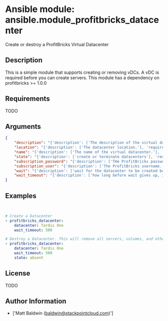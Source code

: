 # Ansible module: ansible.module_profitbricks_datacenter


Create or destroy a ProfitBricks Virtual Datacenter

## Description

This is a simple module that supports creating or removing vDCs. A vDC is required before you can create servers. This module has a dependency on profitbricks >= 1.0.0

## Requirements

TODO

## Arguments

``` json
{
    "description": "{'description': ['The description of the virtual datacenter.'], 'required': False}",
    "location": "{'description': ['The datacenter location.'], 'required': False, 'default': 'us/las', 'choices': ['us/las', 'de/fra', 'de/fkb']}",
    "name": "{'description': ['The name of the virtual datacenter.'], 'required': True}",
    "state": "{'description': ['create or terminate datacenters'], 'required': False, 'default': 'present', 'choices': ['present', 'absent']}",
    "subscription_password": "{'description': ['THe ProfitBricks password. Overrides the PB_PASSWORD environment variable.'], 'required': False}",
    "subscription_user": "{'description': ['The ProfitBricks username. Overrides the PB_SUBSCRIPTION_ID environment variable.'], 'required': False}",
    "wait": "{'description': ['wait for the datacenter to be created before returning'], 'required': False, 'default': True, 'type': 'bool'}",
    "wait_timeout": "{'description': ['how long before wait gives up, in seconds'], 'default': 600}",
}
```

## Examples


``` yaml


# Create a Datacenter
- profitbricks_datacenter:
    datacenter: Tardis One
    wait_timeout: 500

# Destroy a Datacenter. This will remove all servers, volumes, and other objects in the datacenter.
- profitbricks_datacenter:
    datacenter: Tardis One
    wait_timeout: 500
    state: absent


```

## License

TODO

## Author Information
  - ['Matt Baldwin (baldwin@stackpointcloud.com)']
